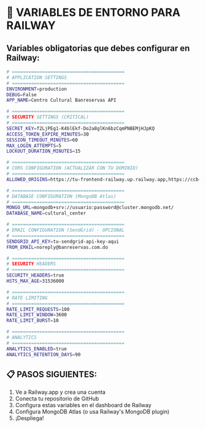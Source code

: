 # 🚀 VARIABLES DE ENTORNO PARA RAILWAY

## Variables obligatorias que debes configurar en Railway:

```bash
# =========================================
# APPLICATION SETTINGS
# =========================================
ENVIRONMENT=production
DEBUG=False
APP_NAME=Centro Cultural Banreservas API

# =========================================
# SECURITY SETTINGS (CRITICAL)
# =========================================
SECRET_KEY=f2LjPEg1-K4blEkf-Do2a8glKn6bzCqmPNBEMjHJpKQ
ACCESS_TOKEN_EXPIRE_MINUTES=30
SESSION_TIMEOUT_MINUTES=60
MAX_LOGIN_ATTEMPTS=5
LOCKOUT_DURATION_MINUTES=15

# =========================================
# CORS CONFIGURATION (ACTUALIZAR CON TU DOMINIO)
# =========================================
ALLOWED_ORIGINS=https://tu-frontend-railway.up.railway.app,https://ccb-platform-production.up.railway.app

# =========================================
# DATABASE CONFIGURATION (MongoDB Atlas)
# =========================================
MONGO_URL=mongodb+srv://usuario:password@cluster.mongodb.net/
DATABASE_NAME=cultural_center

# =========================================
# EMAIL CONFIGURATION (SendGrid) - OPCIONAL
# =========================================
SENDGRID_API_KEY=tu-sendgrid-api-key-aqui
FROM_EMAIL=noreply@banreservas.com.do

# =========================================
# SECURITY HEADERS
# =========================================
SECURITY_HEADERS=true
HSTS_MAX_AGE=31536000

# =========================================
# RATE LIMITING
# =========================================
RATE_LIMIT_REQUESTS=100
RATE_LIMIT_WINDOW=3600
RATE_LIMIT_BURST=10

# =========================================
# ANALYTICS
# =========================================
ANALYTICS_ENABLED=true
ANALYTICS_RETENTION_DAYS=90
```

## 📋 PASOS SIGUIENTES:

1. Ve a Railway.app y crea una cuenta
2. Conecta tu repositorio de GitHub 
3. Configura estas variables en el dashboard de Railway
4. Configura MongoDB Atlas (o usa Railway's MongoDB plugin)
5. ¡Despliega!
